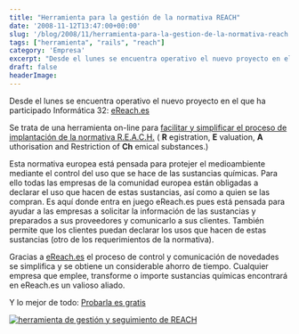 ```yaml
---
title: "Herramienta para la gestión de la normativa REACH"
date: '2008-11-12T13:47:00+00:00'
slug: '/blog/2008/11/herramienta-para-la-gestion-de-la-normativa-reach'
tags: ["herramienta", "rails", "reach"]
category: 'Empresa'
excerpt: "Desde el lunes se encuentra operativo el nuevo proyecto en el que ha participado Informática 32: [eReach.es]( trata de una herramienta on-line para [facilitar y simplificar el..."
draft: false
headerImage: 
---
```

Desde el lunes se encuentra operativo el nuevo proyecto en el que ha participado Informática 32: [eReach.es](http://www.ereach.es/)

Se trata de una herramienta on-line para [facilitar y simplificar el proceso de implantación de la normativa R.E.A.C.H.](http://www.ereach.es) ( **R** egistration, **E** valuation, **A** uthorisation and Restriction of **Ch** emical substances.)

Esta normativa europea está pensada para protejer el medioambiente mediante el control del uso que se hace de las sustancias químicas. Para ello todas las empresas de la comunidad europea están obligadas a declarar el uso que hacen de estas sustancias, así como a quien se las compran. Es aquí donde entra en juego eReach.es pues está pensada para ayudar a las empresas a solicitar la información de las sustancias y preparados a sus proveedores y comunicarlo a sus clientes. También permite que los clientes puedan declarar los usos que hacen de estas sustancias (otro de los requerimientos de la normativa).

Gracias a [eReach.es](http://www.ereach.es) el proceso de control y comunicación de novedades se simplifica y se obtiene un considerable ahorro de tiempo. Cualquier empresa que emplee, transforme o importe sustancias químicas encontrará en eReach.es un valioso aliado.

Y lo mejor de todo: [Probarla es gratis](http://www.ereach.es/precios/precios.html)

[![herramienta de gestión y seguimiento de REACH](http://www.ereach.es/files/captura015.jpg)](http://www.ereach.es/)

